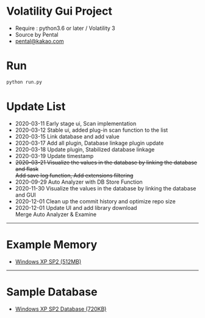 # Volatility Gui Project
* Require : python3.6 or later / Volatility 3
* Source by Pental
* pental@kakao.com

# Run
```py
python run.py
```

# Update List
* 2020-03-11 Early stage ui, Scan implementation
* 2020-03-12 Stable ui, added plug-in scan function to the list
* 2020-03-15 Link database and add value
* 2020-03-17 Add all plugin, Database linkage plugin update
* 2020-03-18 Update plugin, Stabilized database linkage
* 2020-03-19 Update timestamp
* <del>2020-03-21 Visualize the values ​​in the database by linking the database and flask <br>
Add save log function, Add extensions filtering</del>
* 2020-09-29 Auto Analyzer with DB Store Function
* 2020-11-30 Visualize the values in the database by linking the database and GUI
* 2020-12-01 Clean up the commit history and optimize repo size
* 2020-12-01 Update UI and add library download<br>
Merge Auto Analyzer & Examine


***
# Example Memory
* <a href = 'https://drive.google.com/open?id=1RjjnR6MEXgJrbvmCRXDxYfKYxXx5W9IC'>Windows XP SP2 (512MB)</a>

***
# Sample Database
* <a href = 'https://drive.google.com/file/d/15-b7_erPphHkSrD2dQIPRud1QTILg9Wr/view?usp=sharing'>Windows XP SP2 Database (720KB)
